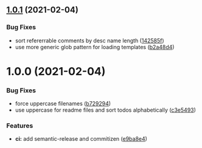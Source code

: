 ## [1.0.1](https://github.com/orioro/node-readme/compare/v1.0.0...v1.0.1) (2021-02-04)


### Bug Fixes

* sort refererrable comments by desc name length ([142585f](https://github.com/orioro/node-readme/commit/142585fbf6e68237424fcdd1a15140a15ba195c0))
* use more generic glob pattern for loading templates ([b2a48d4](https://github.com/orioro/node-readme/commit/b2a48d47cd82ef7a74541ad3ec6cb58644ca23b0))

# 1.0.0 (2021-02-04)


### Bug Fixes

* force uppercase filenames ([b729294](https://github.com/orioro/node-readme/commit/b7292946eabc4948d3d22e17fd92251c8e1ddb7c))
* use uppercase for readme files and sort todos alphabetically ([c3e5493](https://github.com/orioro/node-readme/commit/c3e54937e0a6848994ae86c18011fd11849d147a))


### Features

* **ci:** add semantic-release and commitizen ([e9ba8e4](https://github.com/orioro/node-readme/commit/e9ba8e4d7618238cd0799006441b6e578b36aed3))
